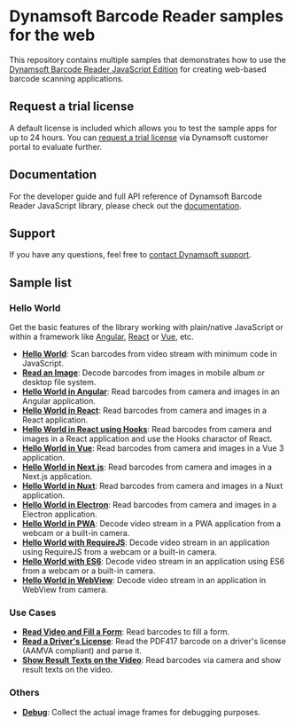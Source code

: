# Dynamsoft Barcode Reader samples for the web

This repository contains multiple samples that demonstrates how to use the [Dynamsoft Barcode Reader JavaScript Edition](https://www.dynamsoft.com/barcode-reader/sdk-javascript/?utm_source=sampleReadme) for creating web-based barcode scanning applications.

## Request a trial license

A default license is included which allows you to test the sample apps for up to 24 hours. You can [request a trial license](https://www.dynamsoft.com/customer/license/trialLicense?product=dbr&package=js&utm_source=sampleReadme) via Dynamsoft customer portal to evaluate further.

## Documentation

For the developer guide and full API reference of Dynamsoft Barcode Reader JavaScript library, please check out the [documentation](https://www.dynamsoft.com/barcode-reader/programming/javascript/?ver=10.0.21&utm_source=sampleReadme).

## Support

If you have any questions, feel free to [contact Dynamsoft support](https://www.dynamsoft.com/company/contact?utm_source=sampleReadme).

## Sample list

### Hello World

Get the basic features of the library working with plain/native JavaScript or within a framework like [Angular](https://angular.io/), [React](https://reactjs.org/) or [Vue](https://vuejs.org/), etc.

* [**Hello World**](https://demo.dynamsoft.com/samples/dbr/js/hello-world/hello-world.html?utm_source=sampleReadme): Scan barcodes from video stream with minimum code in JavaScript.
* [**Read an Image**](https://demo.dynamsoft.com/samples/dbr/js/hello-world/read-an-image.html?utm_source=sampleReadme): Decode barcodes from images in mobile album or desktop file system.
* [**Hello World in Angular**](https://demo.dynamsoft.com/samples/dbr/js/hello-world/angular/dist/angular?utm_source=sampleReadme): Read barcodes from camera and images in an Angular application.
* [**Hello World in React**](https://demo.dynamsoft.com/samples/dbr/js/hello-world/react/build/?utm_source=sampleReadme): Read barcodes from camera and images in a React application.
* [**Hello World in React using Hooks**](https://demo.dynamsoft.com/samples/dbr/js/hello-world/react-hooks/build/?utm_source=sampleReadme): Read barcodes from camera and images in a React application and use the Hooks charactor of React.
* [**Hello World in Vue**](https://demo.dynamsoft.com/samples/dbr/js/hello-world/vue/dist/?utm_source=sampleReadme): Read barcodes from camera and images in a Vue 3 application.
* [**Hello World in Next.js**](https://github.com/Dynamsoft/barcode-reader-javascript-samples/tree/main/hello-world/next#readme): Read barcodes from camera and images in a Next.js application.
* [**Hello World in Nuxt**](https://github.com/Dynamsoft/barcode-reader-javascript-samples/tree/main/hello-world/nuxt#readme): Read barcodes from camera and images in a Nuxt application.
* [**Hello World in Electron**](https://github.com/Dynamsoft/barcode-reader-javascript-samples/tree/main/hello-world/electron#readme): Read barcodes from camera and images in a Electron application.
* [**Hello World in PWA**](https://github.com/Dynamsoft/barcode-reader-javascript-samples/tree/main/hello-world/pwa#readme): Decode video stream in a PWA application from a webcam or a built-in camera.
* [**Hello World with RequireJS**](https://demo.dynamsoft.com/samples/dbr/js/hello-world/requirejs.html?utm_source=sampleReadme): Decode video stream in an application using RequireJS from a webcam or a built-in camera.
* [**Hello World with ES6**](https://demo.dynamsoft.com/samples/dbr/js/hello-world/es6.html?utm_source=sampleReadme): Decode video stream in an application using ES6 from a webcam or a built-in camera.
* [**Hello World in WebView**](https://github.com/Dynamsoft/barcode-reader-javascript-samples/tree/main/hello-world/webview): Decode video stream in an application in WebView from camera. 

### Use Cases

* [**Read Video and Fill a Form**](https://demo.dynamsoft.com/samples/dbr/js/use-case/fill-a-form-with-barcode-reading.html?utm_source=sampleReadme): Read barcodes to fill a form.
* [**Read a Driver's License**](https://demo.dynamsoft.com/samples/dbr/js/use-case/read-a-drivers-license.html?utm_source=sampleReadme): Read the PDF417 barcode on a driver's license (AAMVA compliant) and parse it.
* [**Show Result Texts on the Video**](https://demo.dynamsoft.com/samples/dbr/js/use-case/show-result-texts-on-the-video.html?utm_source=sampleReadme): Read barcodes via camera and show result texts on the video.

### Others

* [**Debug**](https://github.com/Dynamsoft/barcode-reader-javascript-samples/tree/main/other/debug#readme): Collect the actual image frames for debugging purposes.
